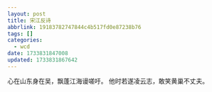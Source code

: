 ```yaml
---
layout: post
title: 宋江反诗
abbrlink: 19183782747844c4b517fd0e87238b76
tags: []
categories:
  - wcd
date: 1733831847008
updated: 1733831867642
---
```


心在山东身在吴，飘蓬江海谩嗟吁。
他时若遂凌云志，敢笑黄巢不丈夫。
